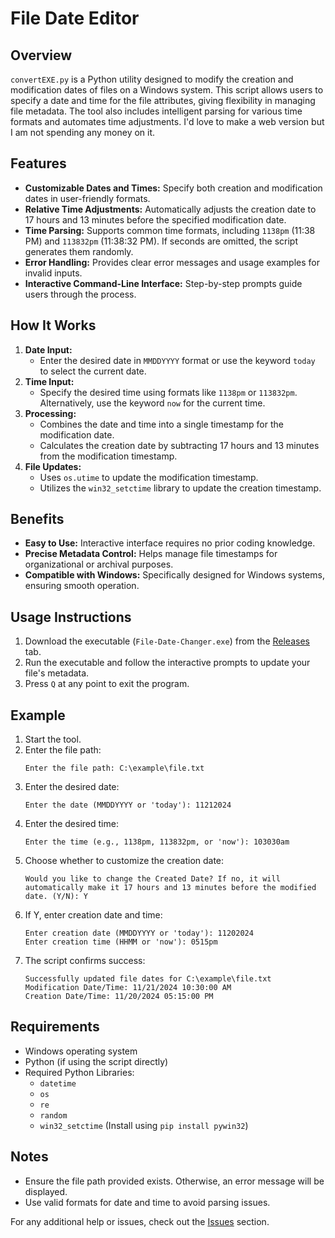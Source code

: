# File Date Editor

## Overview
`convertEXE.py` is a Python utility designed to modify the creation and modification dates of files on a Windows system. This script allows users to specify a date and time for the file attributes, giving flexibility in managing file metadata. The tool also includes intelligent parsing for various time formats and automates time adjustments. I'd love to make a web version but I am not spending any money on it.

## Features
- **Customizable Dates and Times:** Specify both creation and modification dates in user-friendly formats.
- **Relative Time Adjustments:** Automatically adjusts the creation date to 17 hours and 13 minutes before the specified modification date.
- **Time Parsing:** Supports common time formats, including `1138pm` (11:38 PM) and `113832pm` (11:38:32 PM). If seconds are omitted, the script generates them randomly.
- **Error Handling:** Provides clear error messages and usage examples for invalid inputs.
- **Interactive Command-Line Interface:** Step-by-step prompts guide users through the process.

## How It Works
1. **Date Input:**
   - Enter the desired date in `MMDDYYYY` format or use the keyword `today` to select the current date.
2. **Time Input:**
   - Specify the desired time using formats like `1138pm` or `113832pm`. Alternatively, use the keyword `now` for the current time.
3. **Processing:**
   - Combines the date and time into a single timestamp for the modification date.
   - Calculates the creation date by subtracting 17 hours and 13 minutes from the modification timestamp.
4. **File Updates:**
   - Uses `os.utime` to update the modification timestamp.
   - Utilizes the `win32_setctime` library to update the creation timestamp.

## Benefits
- **Easy to Use:** Interactive interface requires no prior coding knowledge.
- **Precise Metadata Control:** Helps manage file timestamps for organizational or archival purposes.
- **Compatible with Windows:** Specifically designed for Windows systems, ensuring smooth operation.

## Usage Instructions
1. Download the executable (`File-Date-Changer.exe`) from the [Releases](https://github.com/gnhen/File-Date-Edit/releases) tab.
3. Run the executable and follow the interactive prompts to update your file's metadata.
4. Press `Q` at any point to exit the program.

## Example
1. Start the tool.
2. Enter the file path:
   ```
   Enter the file path: C:\example\file.txt
   ```
3. Enter the desired date:
   ```
   Enter the date (MMDDYYYY or 'today'): 11212024
   ```
4. Enter the desired time:
   ```
   Enter the time (e.g., 1138pm, 113832pm, or 'now'): 103030am
   ```
5. Choose whether to customize the creation date:
   ```
   Would you like to change the Created Date? If no, it will automatically make it 17 hours and 13 minutes before the modified date. (Y/N): Y
   ```
6. If Y, enter creation date and time:
   ```
   Enter creation date (MMDDYYYY or 'today'): 11202024
   Enter creation time (HHMM or 'now'): 0515pm
   ```
7. The script confirms success:
   ```
   Successfully updated file dates for C:\example\file.txt
   Modification Date/Time: 11/21/2024 10:30:00 AM
   Creation Date/Time: 11/20/2024 05:15:00 PM
   ```

## Requirements
- Windows operating system
- Python (if using the script directly)
- Required Python Libraries:
  - `datetime`
  - `os`
  - `re`
  - `random`
  - `win32_setctime` (Install using `pip install pywin32`)

## Notes
- Ensure the file path provided exists. Otherwise, an error message will be displayed.
- Use valid formats for date and time to avoid parsing issues.

For any additional help or issues, check out the [Issues](https://github.com/gnhen/File-Date-Edit/issues) section.

